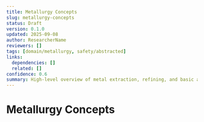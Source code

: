 ```yaml
---
title: Metallurgy Concepts
slug: metallurgy-concepts
status: Draft
version: 0.1.0
updated: 2025-09-08
author: ResearcherName
reviewers: []
tags: [domain/metallurgy, safety/abstracted]
links:
  dependencies: []
  related: []
confidence: 0.6
summary: High-level overview of metal extraction, refining, and basic alloying and forging principles (safe abstraction).
---
```


# Metallurgy Concepts


